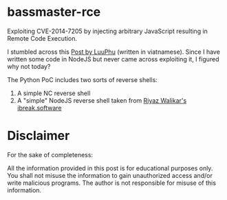 # bassmaster-rce
Exploiting CVE-2014-7205 by injecting arbitrary JavaScript resulting in Remote Code Execution.

I stumbled across this [Post by LuuPhu](https://luuphu25.github.io/posts/bassmaster_nodejs_cve/) (written in viatnamese). Since I have written some code in NodeJS but never came across exploiting it, I figured why not today?

The Python PoC includes two sorts of reverse shells:
1) A simple NC reverse shell
2) A "simple" NodeJS reverse shell taken from [Riyaz Walikar's ibreak.software](https://ibreak.software/2016/08/nodejs-rce-and-a-simple-reverse-shell/)

# Disclaimer
For the sake of completeness:

All the information provided in this post is for educational purposes only. You shall not misuse the information to gain unauthorized access and/or write malicious programs. The author is not responsible for misuse of this information.
